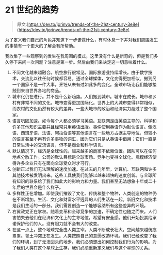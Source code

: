 # 21 世纪的趋势

> 原文:[https://dev.to/jorinvo/trends-of-the-21st-century-3e8e](https://dev.to/jorinvo/trends-of-the-21st-century-3e8e)

为了定义我们自己的角色并知道下一步该做什么，有时休息一下并对我们周围发生的事情有一个更大的了解会有所帮助。

我收集了一些观察到的发生在我周围的模式。这里没有什么是新奇的，但是我们多久停下来问一次问题？注意是第一步。然后由我们来决定这一切意味着什么。

1.  不同文化越来越融合。航空旅行很常见。国际旅游业持续增长。由于数字技术，交流比以往任何时候都容易。通过全球媒体，文化变得更加相似。搬到另一个国家不是一件大事。烹饪从未有过如此多的变化。全球市场让我们能够接触到来自世界各地的商品。
2.  城市化仍在进行。并不是什么新趋势。人们搬到城市。城市在成长。城市和乡村有非常不同的文化。城市变得更加国际化。世界上的大城市变得非常相似，而农村的文化仍然有较大的差异。一些大城市的政治和经济实力超过了整个国家。
3.  语言巩固加速。如今每个人都必须学习英语。互联网是由英语主导的。科学和许多其他知识主要并且经常只用英语出版。事件使用英语作为默认语言。像汉语、西班牙语、法语、阿拉伯语等其他语言在一些地方占据主导地位，但较小的语言甚至不再有许多事物的词汇，因为它们只是从英语中借用；它们一直是日常生活中的交流语言，但不是商业和科学语言。
4.  默认情况下，经济是全球性的。越来越多的商家不依赖位置。团队可以在任何地点分散工作。公司的默认目标是全球市场。竞争也变得全球化。规模经济使得许多企业只有在面向全球受众时才可行。
5.  创新正以我们无法理解的速度加速。在过去的几年里，计算机、互联网和许多其他技术被发明出来。这些工具使我们能够以越来越快的速度创新。与全球所有知识的联系给了我们如此大的影响力和力量。我们甚至无法想象十年或二十年后的世界会是什么样子。
6.  多样性正在增加。即使我们摧毁了文化、传统和整个物种，人类创造的物种仍在不断增加。生活、文化和财富水平迥异的人们生活在一起。新旧文化和技术是我们生活的一部分。我们需要创造一个能够容纳所有这些差异的环境。
7.  右翼政党正在掌权。随着变革和全球竞争的加速，不确定性也随之而来。人们害怕失去他们在经济和文化上的主导地位，希望有安全感。他们开始投票给承诺保护他们的人。没有阻力就不会有大的改变。
8.  在这一点上，整个地球完全由人类主宰。人类不断成长壮大。空间越来越伤痕累累。领土冲突正在发生。人类按照自己的意愿改造环境。我们已经改变了我们的环境，到了无法回头的地步。我们必须想出如何控制我们行为的影响。为了我们人类在这个星球上生存，我们必须重新定义我们与这个星球的关系。